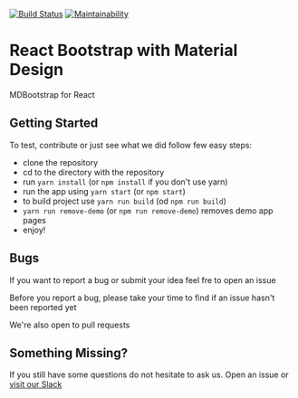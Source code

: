 [![Build Status](https://semaphoreci.com/api/v1/jjcav84-29/personal_mdbreact/branches/master/badge.svg)](https://semaphoreci.com/jjcav84-29/personal_mdbreact)
[![Maintainability](https://api.codeclimate.com/v1/badges/d2d838c09998d60860c3/maintainability)](https://codeclimate.com/github/jjcav84/personal_mdbreact/maintainability)
# React Bootstrap with Material Design
MDBootstrap for React

## Getting Started
To test, contribute or just see what we did follow few easy steps:
- clone the repository
- cd to the directory with the repository
- run `yarn install` (or `npm install` if you don't use yarn)
- run the app using `yarn start` (or `npm start`)
- to build project use `yarn run build` (od `npm run build`)
- `yarn run remove-demo` (or `npm run remove-demo`) removes demo app pages
- enjoy!

## Bugs
If you want to report a bug or submit your idea feel fre to open an issue

Before you report a bug, please take your time to find if an issue hasn't been reported yet

We're also open to pull requests

## Something Missing?
If you still have some questions do not hesitate to ask us. Open an issue or [visit our Slack](https://mdbbetatest.slack.com)
